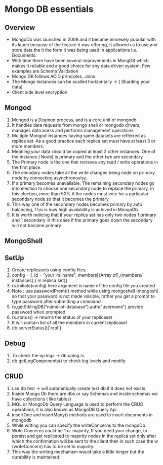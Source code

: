# Mongo DB essentials

## Overview
- MongoDb was launched in 2009 and it became immesely popular with its lauch because of the feature it was offering, It allowed us to use and store data the it the form it was being used in applications i.e. Documents.
- With time there have been several improvements in MongDB which makes it reliable and a good choice for any data driven system. Few examples are Schema Validation
- Mongo DB follows ACID principles, Joins
- The Mongo instances can be scalled horizontally -> ( Sharding your data)
- Client side level encryption

## Mongod 
1. Mongod is a Deamon process, and is a core unit of mongodb
2. It handles data requests from mongo shell or mongodb drivers, manages data acess and performs management operations
3. Multiple Mongod instances having same datasets are refferred as replica set. As a good practice each replica set must have at least 3 or more members.
4. Meaning your data should be copied at least 2 other instances. One of the instance ( Node) is primary and the other two are secondary
5. The Primary node is the one that recieves any read / write operations in the first place.
6. The secodary nodes take all the write changes being node on primary node by connecting asynchronoulsy.
7. If a primary becomes unavailable, The remaining secondary nodes go into election to choose one secondary node to replace the primary, In this election, more than 50% if the nodes must vote for a particular secondary node so that it becomes the primary
8. This way one of the secondary nodes becomes primary by auto balancing, This is how high availability is achived in MongoDb
9. It is worth noticing that if your replica set has only two nodes 1 primary and 1 secondary in this case if the primary goes down the secondary will not become primary
    
## MongoShell


## SetUp
1. Create replicasets using config files.
2. config = {_id = "your_rs_name", members[{Array of},{members/ instances},{ in replica set}]
3. rs.initiate(config) here argument is name of the config file you created
4. Note : use passwordPromt() method while using mongoshell (mongosh) so that your password is not made vsisible, rather you get a prompt to type password after submitting a command.
5. rs,getSiblingDB("name-of-database").auth("username") provide password when prompted
6. rs.status() -> returns the status of your replicaset
7. It will contain list of all the members in current replicaset
8. db.serverStatus()['repl']

## Debug   
1. To check the op logs -> db.oplog.rs
2. db.getLogComponents() to check log levels and modify

## CRUD
1. use db test -> will automatically create test db if it does not exists.
2. Inside Mongo Db there are dbs or say Schemas and inside schemas we have collections ( like tables)
3. MQL or MongoDb Query Language is used to perform the CRUD operations, it is also known as MongoDB Query Api
4. insertOne and insertMany() methods are used to insert documents in mongodb
5. While writing you can specify the writeConcerns to the mongoDb.
6. Write Concerns could be 1 or majority, If you need your change, to persist and get replicated to majority nodes in the replica set only after which the confirmation will be sent to the client then in such case the w (writeConcern) has to be set to majority.
7. This way the writing mechanism would take a little longer but the durability is maintained.
   
